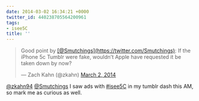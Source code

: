 ```yaml
---
date: 2014-03-02 16:34:21 +0000
twitter_id: 440238705564200961
tags:
- isee5C
title: ''
---
```


<blockquote class="twitter-tweet"><p lang="en" dir="ltr">Good point by <a href="https://twitter.com/Smutchings?ref_src=twsrc%5Etfw">[@Smutchings](https://twitter.com/Smutchings)</a>: If the iPhone 5c Tumblr were fake, wouldn’t Apple have requested it be taken down by now?</p>&mdash; Zach Kahn (@zkahn) <a href="https://twitter.com/zkahn/status/440237832981192706?ref_src=twsrc%5Etfw">March 2, 2014</a></blockquote>
<script async src="https://platform.twitter.com/widgets.js" charset="utf-8"></script>

[@zkahn94](https://twitter.com/zkahn94) [@Smutchings](https://twitter.com/Smutchings) I saw ads with [#isee5C](https://twitter.com/hashtag/isee5C) in my tumblr dash this AM, so mark me as curious as well.
